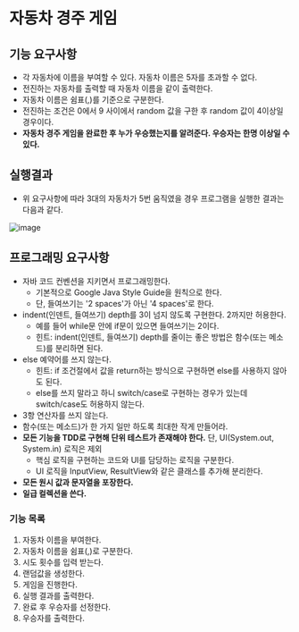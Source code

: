# 자동차 경주 게임

## 기능 요구사항
- 각 자동차에 이름을 부여할 수 있다. 자동차 이름은 5자를 초과할 수 없다.
- 전진하는 자동차를 출력할 때 자동차 이름을 같이 출력한다.
- 자동차 이름은 쉼표(,)를 기준으로 구분한다.
- 전진하는 조건은 0에서 9 사이에서 random 값을 구한 후 random 값이 4이상일 경우이다.
- **자동차 경주 게임을 완료한 후 누가 우승했는지를 알려준다. 우승자는 한명 이상일 수 있다.**

## 실행결과
- 위 요구사항에 따라 3대의 자동차가 5번 움직였을 경우 프로그램을 실행한 결과는 다음과 같다.

![image](https://user-images.githubusercontent.com/50781066/214518434-db437949-6dde-411c-b419-81fb7b31b5fc.png)

## 프로그래밍 요구사항
- 자바 코드 컨벤션을 지키면서 프로그래밍한다.
  - 기본적으로 Google Java Style Guide을 원칙으로 한다.
  - 단, 들여쓰기는 '2 spaces'가 아닌 '4 spaces'로 한다.
- indent(인덴트, 들여쓰기) depth를 3이 넘지 않도록 구현한다. 2까지만 허용한다.
  - 예를 들어 while문 안에 if문이 있으면 들여쓰기는 2이다.
  - 힌트: indent(인덴트, 들여쓰기) depth를 줄이는 좋은 방법은 함수(또는 메소드)를 분리하면 된다.
- else 예약어를 쓰지 않는다.
  - 힌트: if 조건절에서 값을 return하는 방식으로 구현하면 else를 사용하지 않아도 된다.
  - else를 쓰지 말라고 하니 switch/case로 구현하는 경우가 있는데 switch/case도 허용하지 않는다.
- 3항 연산자를 쓰지 않는다.
- 함수(또는 메소드)가 한 가지 일만 하도록 최대한 작게 만들어라.
- **모든 기능을 TDD로 구현해 단위 테스트가 존재해야 한다.** 단, UI(System.out, System.in) 로직은 제외
  - 핵심 로직을 구현하는 코드와 UI를 담당하는 로직을 구분한다.
  - UI 로직을 InputView, ResultView와 같은 클래스를 추가해 분리한다.
- **모든 원시 값과 문자열을 포장한다.**
- **일급 컬렉션을 쓴다.**

### 기능 목록
1. 자동차 이름을 부여한다.
2. 자동차 이름을 쉼표(,)로 구분한다.
3. 시도 횟수를 입력 받는다.
4. 랜덤값을 생성한다.
5. 게임을 진행한다.
6. 실행 결과를 출력한다.
7. 완료 후 우승자를 선정한다.
8. 우승자를 출력한다.